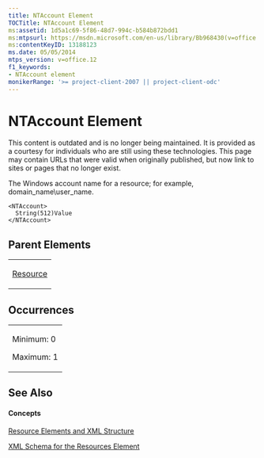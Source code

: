 ```yaml
---
title: NTAccount Element
TOCTitle: NTAccount Element
ms:assetid: 1d5a1c69-5f86-48d7-994c-b584b872bdd1
ms:mtpsurl: https://msdn.microsoft.com/en-us/library/Bb968430(v=office.12)
ms:contentKeyID: 13188123
ms.date: 05/05/2014
mtps_version: v=office.12
f1_keywords:
- NTAccount element
monikerRange: '>= project-client-2007 || project-client-odc'
---
```


# NTAccount Element

This content is outdated and is no longer being maintained. It is provided as a courtesy for individuals who are still using these technologies. This page may contain URLs that were valid when originally published, but now link to sites or pages that no longer exist.

The Windows account name for a resource; for example, domain\_name\\user\_name.

    <NTAccount>
      String(512)Value
    </NTAccount>

## Parent Elements

<table>
<colgroup>
<col style="width: 100%" />
</colgroup>
<tbody>
<tr class="odd">
<td><p><a href="bb968715(v=office.12).md">Resource</a></p></td>
</tr>
</tbody>
</table>

## Occurrences

<table>
<colgroup>
<col style="width: 100%" />
</colgroup>
<tbody>
<tr class="odd">
<td><p>Minimum: 0</p>
<p>Maximum: 1</p></td>
</tr>
</tbody>
</table>

## See Also

#### Concepts

[Resource Elements and XML Structure](bb968445\(v=office.12\).md)

[XML Schema for the Resources Element](bb968511\(v=office.12\).md)

